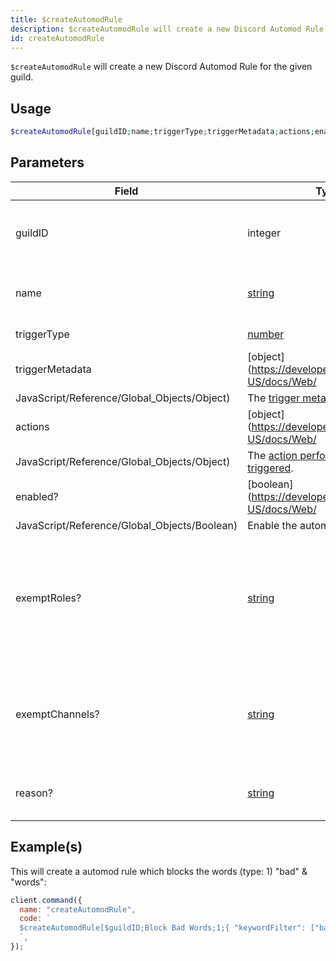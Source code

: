 ```yaml
---
title: $createAutomodRule
description: $createAutomodRule will create a new Discord Automod Rule for the given guild.
id: createAutomodRule
---
```


`$createAutomodRule` will create a new Discord Automod Rule for the given guild.

## Usage

```php
$createAutomodRule[guildID;name;triggerType;triggerMetadata;actions;enabled?;exemptRoles?;exemptChannels?;reason?]
```

## Parameters

| Field                                        | Type                                                                                                                  | Description                                                                                                         | Required |
| -------------------------------------------- | --------------------------------------------------------------------------------------------------------------------- | ------------------------------------------------------------------------------------------------------------------- | :------: |
| guildID                                      | integer                                                                                                               | The ID of the guild where the automod rule should be created in.                                                    |   true   |
| name                                         | [string](https://developer.mozilla.org/en-US/docs/Web/JavaScript/Reference/Global_Objects/String)                     | The name of the new Automod Rule.                                                                                   |   true   |
| triggerType                                  | [number](https://developer.mozilla.org/en-US/docs/Web/JavaScript/Reference/Global_Objects/Number)                     | The [trigger type](https://discord-api-types.dev/api/discord-api-types-v10/enum/AutoModerationRuleTriggerType).     |   true   |
| triggerMetadata                              | [object](https://developer.mozilla.org/en-US/docs/Web/                                                                |
| JavaScript/Reference/Global_Objects/Object)  | The [trigger metadata](https://old.discordjs.dev/#/docs/discord.js/main/typedef/AutoModerationTriggerMetadata).       | true                                                                                                                |
| actions                                      | [object](https://developer.mozilla.org/en-US/docs/Web/                                                                |
| JavaScript/Reference/Global_Objects/Object)  | The [action performed when triggered](https://old.discordjs.dev/#/docs/discord.js/main/typedef/AutoModerationAction). | true                                                                                                                |
| enabled?                                     | [boolean](https://developer.mozilla.org/en-US/docs/Web/                                                               |
| JavaScript/Reference/Global_Objects/Boolean) | Enable the automod rule?                                                                                              | false                                                                                                               |
| exemptRoles?                                 | [string](https://developer.mozilla.org/en-US/docs/Web/JavaScript/Reference/Global_Objects/String)                     | Exempt Roles from this Automod Rule, administrators are exempt my default. Split multiples roles with commas (`,`). |  false   |
| exemptChannels?                              | [string](https://developer.mozilla.org/en-US/docs/Web/JavaScript/Reference/Global_Objects/String)                     | Exempt Channels from this Automod Rule. Split multiples channels with commas (`,`)                                  |  false   |
| reason?                                      | [string](https://developer.mozilla.org/en-US/docs/Web/JavaScript/Reference/Global_Objects/String)                     | The reason displayed in the guild's audit logs.                                                                     |  false   |

## Example(s)

This will create a automod rule which blocks the words (type: 1) "bad" & "words":

```javascript
client.command({
  name: "createAutomodRule",
  code: `
  $createAutomodRule[$guildID;Block Bad Words;1;{ "keywordFilter": ["bad", "words"]};[{ "type": 1 }];true;;;This is a reason!]
  `,
});
```
